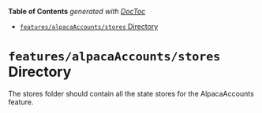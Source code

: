 <!-- START doctoc generated TOC please keep comment here to allow auto update -->
<!-- DON'T EDIT THIS SECTION, INSTEAD RE-RUN doctoc TO UPDATE -->

**Table of Contents** _generated with [DocToc](https://github.com/thlorenz/doctoc)_

- [`features/alpacaAccounts/stores` Directory](#featuresalpacaaccountsstores-directory)

<!-- END doctoc generated TOC please keep comment here to allow auto update -->

# `features/alpacaAccounts/stores` Directory

The stores folder should contain all the state stores for the AlpacaAccounts feature.
